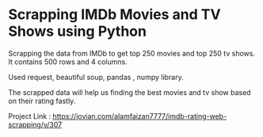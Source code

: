 # Scrapping IMDb Movies and TV Shows using Python
Scrapping the data from IMDb to get top 250 movies and top 250 tv shows. It contains 500 rows and 4 columns.

Used request, beautiful soup, pandas , numpy library.

The scrapped data will help us finding the best movies and tv show based on their rating fastly.

Project Link : https://jovian.com/alamfaizan7777/imdb-rating-web-scrapping/v/307
